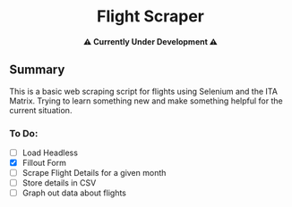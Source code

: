 <h1 align="center">Flight Scraper</h1>
<h4 align="center">⚠️ Currently Under Development ⚠️</h4>

## Summary
This is a basic web scraping script for flights using Selenium and the ITA Matrix. Trying to learn something new and make something helpful for the current situation.

### To Do:
- [ ] Load Headless
- [x] Fillout Form
- [ ] Scrape Flight Details for a given month
- [ ] Store details in CSV
- [ ] Graph out data about flights
